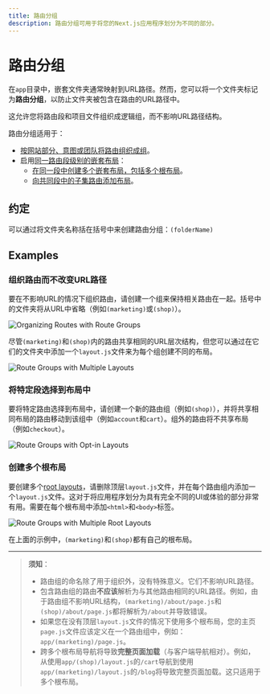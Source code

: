 ```yaml
---
title: 路由分组
description: 路由分组可用于将您的Next.js应用程序划分为不同的部分。
---
```

# 路由分组

在`app`目录中，嵌套文件夹通常映射到URL路径。然而，您可以将一个文件夹标记为**路由分组**，以防止文件夹被包含在路由的URL路径中。

这允许您将路由段和项目文件组织成逻辑组，而不影响URL路径结构。

路由分组适用于：

- [按网站部分、意图或团队将路由组织成组](#organize-routes-without-affecting-the-url-path)。
- 启用[同一路由段级别的嵌套布局](/docs/app/building-your-application/routing/layouts-and-templates)：
  - [在同一段中创建多个嵌套布局，包括多个根布局](#creating-multiple-root-layouts)。
  - [向共同段中的子集路由添加布局](#opting-specific-segments-into-a-layout)。

## 约定

可以通过将文件夹名称括在括号中来创建路由分组：`(folderName)`
## Examples

### 组织路由而不改变URL路径

要在不影响URL的情况下组织路由，请创建一个组来保持相关路由在一起。括号中的文件夹将从URL中省略（例如`(marketing)`或`(shop)`）。

![Organizing Routes with Route Groups](https://nextjs.org/_next/image?url=/docs/light/route-group-organisation.png&w=3840&q=75)

尽管`(marketing)`和`(shop)`内的路由共享相同的URL层次结构，但您可以通过在它们的文件夹中添加一个`layout.js`文件来为每个组创建不同的布局。

![Route Groups with Multiple Layouts](https://nextjs.org/_next/image?url=/docs/light/route-group-multiple-layouts.png&w=3840&q=75)

### 将特定段选择到布局中

要将特定路由选择到布局中，请创建一个新的路由组（例如`(shop)`），并将共享相同布局的路由移动到该组中（例如`account`和`cart`）。组外的路由将不共享布局（例如`checkout`）。

![Route Groups with Opt-in Layouts](https://nextjs.org/_next/image?url=/docs/light/route-group-opt-in-layouts.png&w=3840&q=75)

### 创建多个根布局

要创建多个[root layouts](/docs/app/building-your-application/routing/layouts-and-templates#root-layout-required)，请删除顶层`layout.js`文件，并在每个路由组内添加一个`layout.js`文件。这对于将应用程序划分为具有完全不同的UI或体验的部分非常有用。需要在每个根布局中添加`<html>`和`<body>`标签。

![Route Groups with Multiple Root Layouts](https://nextjs.org/_next/image?url=/docs/light/route-group-multiple-root-layouts.png&w=3840&q=75)

在上面的示例中，`(marketing)`和`(shop)`都有自己的根布局。

---

> **须知**：
>
> - 路由组的命名除了用于组织外，没有特殊意义。它们不影响URL路径。
> - 包含路由组的路由**不应该**解析为与其他路由相同的URL路径。例如，由于路由组不影响URL结构，`(marketing)/about/page.js`和`(shop)/about/page.js`都将解析为`/about`并导致错误。
> - 如果您在没有顶层`layout.js`文件的情况下使用多个根布局，您的主页`page.js`文件应该定义在一个路由组中，例如：`app/(marketing)/page.js`。
> - 跨多个根布局导航将导致**完整页面加载**（与客户端导航相对）。例如，从使用`app/(shop)/layout.js`的`/cart`导航到使用`app/(marketing)/layout.js`的`/blog`将导致完整页面加载。这只适用于多个根布局。